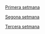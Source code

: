 <p><a href="https://areebaellahi.github.io/Projecte-primera-setmana/">Primera setmana</a>
<p><a href="https://areebaellahi.github.io/segona-setmana/">Segona setmana</a>
<p><a href="https://areebaellahi.github.io/Tercera-setmana/">Tercera setmana</a>
  
